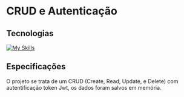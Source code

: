 # CRUD e Autenticação
## Tecnologias
[![My Skills](https://skillicons.dev/icons?i=cs,dotnet)](https://skillicons.dev)

## Especificações
O projeto se trata de um CRUD (Create, Read, Update, e Delete) com autentificação token Jwt, os dados foram salvos em memória.
